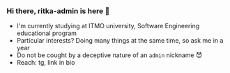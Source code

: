 ### Hi there, ritka-admin is here 👋

- I'm currently studying at ITMO university, Software Engineering educational program
- Particular interests? Doing many things at the same time, so ask me in a year
- Do not be cought by a deceptive nature of an `admin` nickname 😈
- Reach: tg, link in bio

<!--
**ritka-admin/ritka-admin** is a ✨ _special_ ✨ repository because its `README.md` (this file) appears on your GitHub profile.

Here are some ideas to get you started:

- 🔭 I’m currently working on ...
- 🌱 I’m currently learning ...
- 👯 I’m looking to collaborate on ...
- 🤔 I’m looking for help with ...
- 💬 Ask me about ...
- 📫 How to reach me: ...
- 😄 Pronouns: ...
- ⚡ Fun fact: ...
-->
